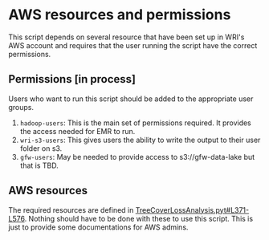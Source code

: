 # AWS resources and permissions

This script depends on several resource that have been set up in WRI's AWS account and requires that the user running the script have the correct permissions.


## Permissions [in process]

Users who want to run this script should be added to the appropriate user groups.

1. `hadoop-users`: This is the main set of permissions required. It provides the access needed for EMR to run. 
2. `wri-s3-users`: This gives users the ability to write the output to their user folder on s3.
3. `gfw-users`: May be needed to provide access to s3://gfw-data-lake but that is TBD.


## AWS resources

The required resources are defined in [TreeCoverLossAnalysis.pyt#L371-L576](../TreeCoverLossAnalysis.pyt#L371-L576). Nothing should have to be done with these to use this script. This is just to provide some documentations for AWS admins.